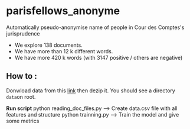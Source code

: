 # parisfellows_anonyme
Automatically pseudo-anonymise name of people in Cour des Comptes's jurisprudence

- We explore 138 documents.
- We have more than 12 k different words.
- We have more 420 k words (with 3147 positive / others are negative)

## How to :

Donwload data from this [link](https://www.dropbox.com/s/ab2durc3nvslh7s/data.zip?dl=0) then dezip it. You should see a directory ```data```on root.

**Run script**
python reading_doc_files.py --> Create data.csv file with all features and structure
python trainning.py         --> Train the model and give some metrics

